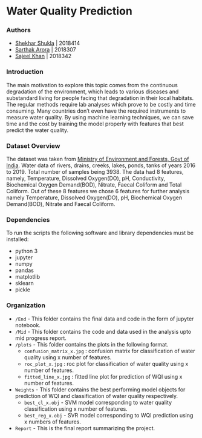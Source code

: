 ﻿# Water Quality Prediction

### Authors
- [Shekhar Shukla](https://github.com/24sharkS) | 2018414
- [Sarthak Arora](https://github.com/sarthak144) | 2018307
- [Sajeel Khan](https://github.com/khansajeel) | 2018342

### Introduction
The main motivation to explore this topic comes from the continuous degradation of the environment, which leads to various diseases and substandard living for people facing that degradation in their local habitats. The regular methods require lab analyses which prove to be costly and time consuming. Many countries don’t even have the required instruments to measure water quality.
By using machine learning techniques, we can save time and the cost by training the model properly with features that best predict the water quality.

### Dataset Overview
The dataset was taken from [Ministry of Environment and Forests, Govt of India](http://www.cpcbenvis.nic.in/water_quality_data.html).
Water data of rivers, drains, creeks, lakes, ponds, tanks of years 2016 to 2019. Total number of samples being 3938.
The data had 8 features, namely, Temperature, Dissolved Oxygen(DO), pH, Conductivity, Biochemical Oxygen Demand(BOD), Nitrate, Faecal Coliform and Total Coliform. Out of these 8 features we chose 6 features for further analysis namely Temperature, Dissolved Oxygen(DO), pH, Biochemical Oxygen Demand(BOD), Nitrate and Faecal Coliform.

### Dependencies
To run the scripts the following software and library dependencies must be installed:
- python 3
- jupyter
- numpy
- pandas
- matplotlib
- sklearn
- pickle

### Organization
- `/End` - This folder contains the final data and code in the form of jupyter notebook.
- `/Mid` - This folder contains the code and data used in the analysis upto mid progress report.
- `/plots` - This folder contains the plots in the following format.
	- `confusion_matrix_x.jpg` : confusion matrix for classification of water quality using x number of features.
	- `roc_plot_x.jpg` : roc plot for classification of water quality using x number of features.
	- `fitted_line_x.jpg` : fitted line plot for prediction of WQI using x number of features.
- `Weights` - This folder contains the best performing model objects for prediction of WQI and classification of water quality respectively.
	- `best_cl_x.obj` - SVM model corresponding to water quality classification using x number of features.
	- `best_reg_x.obj` - SVR model corresponding to WQI prediction using x  numbers of features.
- `Report` - This is the final report summarizing the project.


